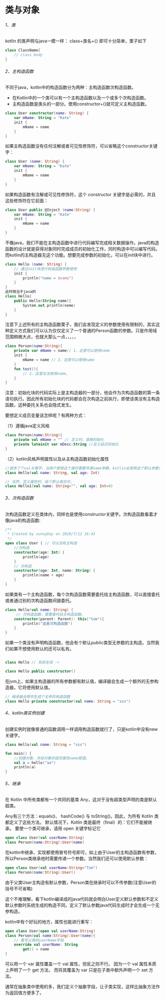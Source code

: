 # 类与对象

###### 1、类

kotlin 的类声明与java一模一样： class+类名+{} 即可十分简单，栗子如下

```kotlin
class ClassName{
    // class body
}
```

###### 2、主构造函数

不同于java，kotlin中的构造函数分为两种：主构造函数次构造函数。

- 在Kotlin中的一个类可以有一个主构造函数以及一个或多个次构造函数。
- 主构造函数是类头的一部分。使用constructor+()就可定义主构造函数。

```kotlin
class User constructor(name: String) {
    var mName: String = "Kate"
    init {
        mName = name
    }
}
```
如果主构造函数没有任何注解或者可见性修饰符，可以省略这个constructor关键字：

```kotlin
class User (name: String) {
    var mName: String = "Kate"
    init {
        mName = name
    }
}
```

如果构造函数有注解或可见性修饰符，这个 constructor 关键字是必需的，并且这些修饰符在它前面：

```kotlin
class User public @Inject (name:String) {
    var mName: String = "Kate"
    init {
        mName = name
    }
}
```

不像java，我们不能在主构造函数中进行代码编写完成相关数据操作。java的构造函数的设计就是获得对象同时完成成员的初始化工作，同时构造中可以编写代码。而kotlin的主构造器无这个功能。想要完成参数的初始化，可以在init块中进行。

```kotlin
class Hello (name: String) {
    // 通过init块进行构造函数参数使用
    init {
        println("name = $name")
    }
}
此时相当于java的
class Hello{
    public Hello(String name){
        System.out.println(neme)
    }
}
```

注意下上述所有的主构造函数栗子，我们会发现定义的参数使用有限制的，其实这种定义方式我们可以认为仅仅定义了一个普通的Person函数的参数。只是作用域范围稍微大点，也就大那么一点，，，，，

```kotlin
class Person(name:String){
    private var mName = name// 1、这里可以使用name
    init {
        mName = name // 2、这里可以使用name
    }
    fun test(){
        // 2、这里无法使用name。
    }
}
```

注意：初始化块的代码实际上是主构造器的一部分，他会作为次构造函数的第一条语句执行。因此所有初始化块的代码都会在次构造之前执行，即使该类没有主构造函数，这种委托关系也会隐式发生。

要想定义成员变量该怎样呢？有两种方式：

（1）遵循java定义风格

```kotlin
class Person(name:String){
    private val mName = "" // 定义时，直接初始化
    private lateinit var mDesc:String //定义延迟初始化
}
```

（2）kotlin风格声明属性以及从主构造函数初始化属性

```kotlin
//就多了个val关键字，当用户使用这个类时需要传递name参数，kotlin会使用这个默认参数完成初始化。
class Hello(val name: String, val age: Int)

// 当然，定义属性时，给个默认值也可。
class Hello1(val name: String="", val age: Int=0) 
```



###### 3、次构造函数

次构造函数定义在类体内，同样也是使用constructor关键字。次构造函数看着才像java的构造函数:

```kotlin
/**
 * Created by sunnyDay on 2019/7/12 16:43
 */
open class User { // 可以没有主构造
    //次构造
    constructor(age: Int) {
        println(age)
    }
    // 次构造
    constructor(age: Int, name: String) {
        println(name + age)
    }
}
```


如果类有一个主构造函数，每个次构造函数需要委托给主构造函数，可以直接委托或者通过别的次构造函数间接委托。

```kotlin
class Hello(val name: String) {
     // 次构造函数，需要委托给主构造函数。
    constructor(parent: Parent): this("tom"){
        println("这是次构造函数")
    }
}
```

如果一个类没有声明构造函数，他会有个默认public类型无参数的主构造。当然我们如果不想使用默认的还可以私有。

```kotlin

class Hello // 系统生成 -> 

class Hello public constructor() 

```

在jvm上，如果主构造器的所有参数都有默认值，编译器会生成一个额外的无参构造器，它将使用默认值。

```kotlin
// 编译器会帮你生成个无参的构造函数
class Hello private constructor(val name: String = "sss")
```



###### 4、kotlin类实例创建

创建实例时就像普通的函数调用一样调用构造函数就行了，只是kotlin中没有new关键字。

```kotlin
class Hello(val name: String = "sss")

fun main() {
    //创建对象，并给对象的成员属性name赋值。
    val a = hello("aa")
    println(a)
}
```

###### 5、继承

在 Kotlin 中所有类都有一个共同的基类 Any，这对于没有超类型声明的类是默认超类。

Any有三个方法：equals()、 hashCode() 与 toString()。因此，为所有 Kotlin 类都定义了这些方法。 默认情况下，Kotlin 类是最终（final）的：它们不能被继承。 要使一个类可继承，请用 open 关键字标记它

```kotlin
open class User(val userName:String)
class Person(name:String):User(name)
```
在kotlin中继承、实现都使用冒号符号即可，如上由于User的主构造函数有参数，所以Person类继承他时需要传递一个参数。当然我们还可以使用默认参数：

```kotlin
open class User(val userName:String="Tom")
class Person(name:String):User()
```
由于父类User主构造有默认参数，Person类在继承时可以不传参数(注意User的括号不可省略)

这个不难理解，看下kotlin编译成的java代码就会明白User定义默认参数和不定义默认参数时系统生成的构造不同，定义了默认参数java代码生成时才会生成一个无参构造。

kotlin中有个好玩的地方，属性也能进行重写：

```kotlin
open class User(open val userName:String)
class Person(val name:String):User(name){
    // 重写父类的userName字段
    override val userName: String
        get() = name
}
```
可以用一个 var 属性覆盖一个 val 属性，但反之则不行。 因为一个 val 属性本质上声明了一个 get 方法， 而将其覆盖为 var 只是在子类中额外声明一个 set 方法。

通常在抽象类中使用的多，我们定义个抽象字段，让子类实现，这样比抽象方法作为返回值方便多了。




